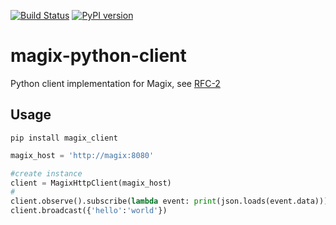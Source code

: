 [![Build Status](https://travis-ci.org/waltz-controls/magix-python-client.svg?branch=main)](https://travis-ci.org/waltz-controls/magix-python-client)
[![PyPI version](https://badge.fury.io/py/magix-client.svg)](https://badge.fury.io/py/magix-client)

# magix-python-client

Python client implementation for Magix, see [RFC-2](https://github.com/waltz-controls/rfc/tree/master/2)

## Usage

```
pip install magix_client
```

```python
magix_host = 'http://magix:8080'

#create instance
client = MagixHttpClient(magix_host)
#
client.observe().subscribe(lambda event: print(json.loads(event.data)))
client.broadcast({'hello':'world'})
```

